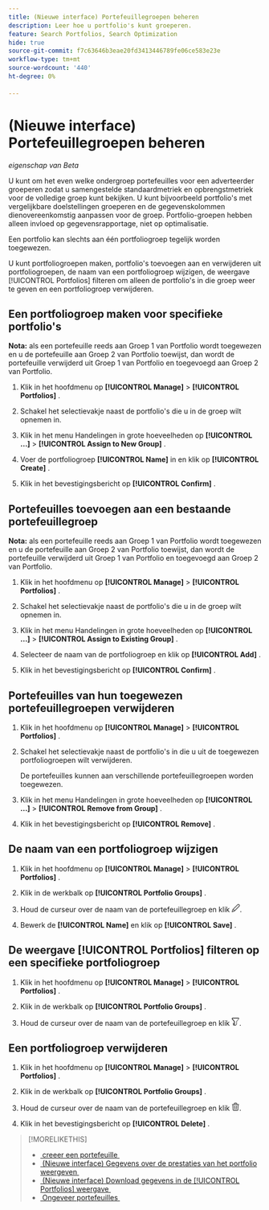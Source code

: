 ```yaml
---
title: (Nieuwe interface) Portefeuillegroepen beheren
description: Leer hoe u portfolio's kunt groeperen.
feature: Search Portfolios, Search Optimization
hide: true
source-git-commit: f7c63646b3eae20fd3413446789fe06ce583e23e
workflow-type: tm+mt
source-wordcount: '440'
ht-degree: 0%

---
```


# (Nieuwe interface) Portefeuillegroepen beheren

*eigenschap van Beta*

U kunt om het even welke ondergroep portefeuilles voor een adverteerder groeperen zodat u samengestelde standaardmetriek en opbrengstmetriek voor de volledige groep kunt bekijken. U kunt bijvoorbeeld portfolio&#39;s met vergelijkbare doelstellingen groeperen en de gegevenskolommen dienovereenkomstig aanpassen voor de groep. Portfolio-groepen hebben alleen invloed op gegevensrapportage, niet op optimalisatie.

Een portfolio kan slechts aan één portfoliogroep tegelijk worden toegewezen.

U kunt portfoliogroepen maken, portfolio&#39;s toevoegen aan en verwijderen uit portfoliogroepen, de naam van een portfoliogroep wijzigen, de weergave [!UICONTROL Portfolios] filteren om alleen de portfolio&#39;s in die groep weer te geven en een portfoliogroep verwijderen.

## Een portfoliogroep maken voor specifieke portfolio&#39;s

**Nota:** als een portefeuille reeds aan Groep 1 van Portfolio wordt toegewezen en u de portefeuille aan Groep 2 van Portfolio toewijst, dan wordt de portefeuille verwijderd uit Groep 1 van Portfolio en toegevoegd aan Groep 2 van Portfolio.

1. Klik in het hoofdmenu op **[!UICONTROL Manage]** > **[!UICONTROL Portfolios]** .

1. Schakel het selectievakje naast de portfolio&#39;s die u in de groep wilt opnemen in.

1. Klik in het menu Handelingen in grote hoeveelheden op **[!UICONTROL ...]** > **[!UICONTROL Assign to New Group]** .

1. Voer de portfoliogroep **[!UICONTROL Name]** in en klik op **[!UICONTROL Create]** .

1. Klik in het bevestigingsbericht op **[!UICONTROL Confirm]** .

## Portefeuilles toevoegen aan een bestaande portefeuillegroep

**Nota:** als een portefeuille reeds aan Groep 1 van Portfolio wordt toegewezen en u de portefeuille aan Groep 2 van Portfolio toewijst, dan wordt de portefeuille verwijderd uit Groep 1 van Portfolio en toegevoegd aan Groep 2 van Portfolio.

1. Klik in het hoofdmenu op **[!UICONTROL Manage]** > **[!UICONTROL Portfolios]** .

1. Schakel het selectievakje naast de portfolio&#39;s die u in de groep wilt opnemen in.

1. Klik in het menu Handelingen in grote hoeveelheden op **[!UICONTROL ...]** > **[!UICONTROL Assign to Existing Group]** .

1. Selecteer de naam van de portfoliogroep en klik op **[!UICONTROL Add]** .

1. Klik in het bevestigingsbericht op **[!UICONTROL Confirm]** .

## Portefeuilles van hun toegewezen portefeuillegroepen verwijderen

1. Klik in het hoofdmenu op **[!UICONTROL Manage]** > **[!UICONTROL Portfolios]** .

1. Schakel het selectievakje naast de portfolio&#39;s in die u uit de toegewezen portfoliogroepen wilt verwijderen.

   De portefeuilles kunnen aan verschillende portefeuillegroepen worden toegewezen.

1. Klik in het menu Handelingen in grote hoeveelheden op **[!UICONTROL ...]** > **[!UICONTROL Remove from Group]** .

1. Klik in het bevestigingsbericht op **[!UICONTROL Remove]** .

## De naam van een portfoliogroep wijzigen

1. Klik in het hoofdmenu op **[!UICONTROL Manage]** > **[!UICONTROL Portfolios]** .

1. Klik in de werkbalk op **[!UICONTROL Portfolio Groups]** .

1. Houd de curseur over de naam van de portefeuillegroep en klik ![&#x200B; anders noemen de Groep van Portfolio &#x200B;](/help/search-social-commerce/assets/edit-new.png " anders noemt de Groep van Portfolio ").

1. Bewerk de **[!UICONTROL Name]** en klik op **[!UICONTROL Save]** .

## De weergave [!UICONTROL Portfolios] filteren op een specifieke portfoliogroep

1. Klik in het hoofdmenu op **[!UICONTROL Manage]** > **[!UICONTROL Portfolios]** .

1. Klik in de werkbalk op **[!UICONTROL Portfolio Groups]** .

1. Houd de curseur over de naam van de portefeuillegroep en klik ![&#x200B; Filter door de Groep van Portfolio &#x200B;](/help/search-social-commerce/assets/filter-new.png " Filter door de Groep van Portfolio ").

## Een portfoliogroep verwijderen

1. Klik in het hoofdmenu op **[!UICONTROL Manage]** > **[!UICONTROL Portfolios]** .

1. Klik in de werkbalk op **[!UICONTROL Portfolio Groups]** .

1. Houd de curseur over de naam van de portefeuillegroep en klik ![&#x200B; de Groep van Portfolio van de Schrapping &#x200B;](/help/search-social-commerce/assets/delete-new.png " de Groep van Portfolio ").

1. Klik in het bevestigingsbericht op **[!UICONTROL Delete]** .

>[!MORELIKETHIS]
>
>* [&#x200B; creeer een portefeuille &#x200B;](portfolio-create.md)
>* [&#x200B; (Nieuwe interface) Gegevens over de prestaties van het portfolio weergeven &#x200B;](portfolio-details.md)
>* [&#x200B; (Nieuwe interface) Download gegevens in de [!UICONTROL Portfolios] weergave &#x200B;](portfolio-view-report.md)
>* [&#x200B; Ongeveer portefeuilles &#x200B;](portfolio-about.md)
